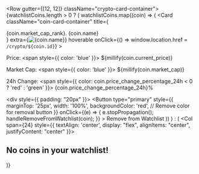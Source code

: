 <Row gutter={[12, 12]} className="crypto-card-container">
            {watchlistCoins.length > 0 ? (
                watchlistCoins.map((coin) => (
                    <Col xs={24} sm={12} lg={6} className="crypto-card" key={coin.id}>
                        <Card
                            className="coin-card-container"
                            title={
                                <div>
                                    <span className="coin-rank">{coin.market_cap_rank}.</span>
                                    <span className="coin-name">{coin.name}</span>
                                </div>
                            }
                            extra={<img className="crypto-image" src={coin.image} alt={coin.name} />}
                            hoverable
                            onClick={() => window.location.href = `/crypto/${coin.id}`}
                        >
                            <p>
                                <span>Price: </span>
                                <span style={{ color: 'blue' }}>
                                    ${millify(coin.current_price)}
                                </span>
                            </p>
                            <p>
                                <span>Market Cap: </span>
                                <span style={{ color: 'blue' }}>
                                    ${millify(coin.market_cap)}
                                </span>
                            </p>
                            <p>
                                <span>24h Change: </span>
                                <span style={{ color: coin.price_change_percentage_24h < 0 ? 'red' : 'green' }}>
                                    {coin.price_change_percentage_24h}%
                                </span>
                            </p>
                            <div style={{ padding: "20px" }}>
                                <Button
                                    type="primary"
                                    style={{
                                        marginTop: '25px',
                                        width: '100%',
                                        backgroundColor: 'red', // Remove color for removal button
                                    }}
                                    onClick={(e) => {
                                        e.stopPropagation();
                                        handleRemoveFromWatchlist(coin);
                                    }}
                                >
                                    <FolderAddOutlined />
                                    Remove from Watchlist
                                </Button>
                            </div>
                        </Card>
                    </Col>
                ))
            ) : (
                <Col span={24} style={{ textAlign: 'center', display: "flex", alignItems: "center", justifyContent: "center" }}>
                    <h2>No coins in your watchlist!</h2>
                </Col>
            )}
        </Row>